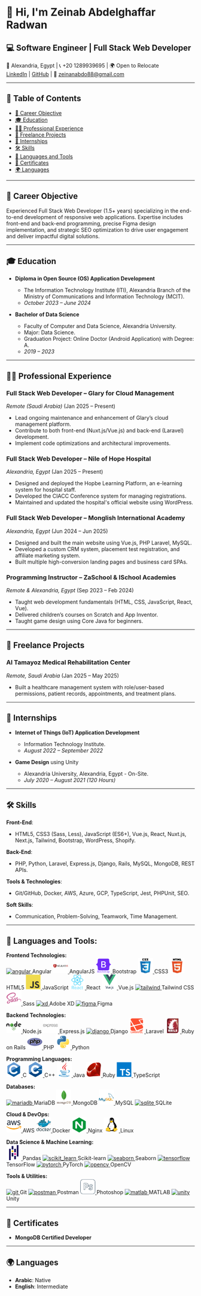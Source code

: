 # 👋 Hi, I'm Zeinab Abdelghaffar Radwan

## 💻 Software Engineer | Full Stack Web Developer  
📍 Alexandria, Egypt | 📞 +20 1289939695 | 🌍 Open to Relocate  
[LinkedIn](https://www.linkedin.com/in/zeinab-abdelghaffar/) | [GitHub](https://github.com/ZeinabAbdelghafar) | 📧 [zeinanabdo88@gmail.com](mailto:zeinanabdo88@gmail.com)

---

## 📑 Table of Contents
- [🎯 Career Objective](#-career-objective)
- [🎓 Education](#-education)
- [🧑‍💻 Professional Experience](#-professional-experience)
- [💼 Freelance Projects](#-freelance-projects)
- [💼 Internships](#internships)
- [🛠️ Skills](#-skills)
- [📝 Languages and Tools](#languages-and-tools)
- [📜 Certificates](#certificates)
- [🌍 Languages](#-languages)

---

## 🎯 Career Objective

Experienced Full Stack Web Developer (1.5+ years) specializing in the end-to-end development of responsive web applications. Expertise includes front-end and back-end programming, precise Figma design implementation, and strategic SEO optimization to drive user engagement and deliver impactful digital solutions.

---

## 🎓 Education

- **Diploma in Open Source (OS) Application Development**
  - The Information Technology Institute (ITI), Alexandria Branch of the Ministry of Communications and Information Technology (MCIT).
  - *October 2023 – June 2024*

- **Bachelor of Data Science**
  - Faculty of Computer and Data Science, Alexandria University.
  - Major: Data Science.
  - Graduation Project: Online Doctor (Android Application) with Degree: A.
  - *2019 – 2023*

---

## 🧑‍💻 Professional Experience

### **Full Stack Web Developer** – Glary for Cloud Management  
*Remote (Saudi Arabia)* (Jan 2025 – Present)  
- Lead ongoing maintenance and enhancement of Glary’s cloud management platform.  
- Contribute to both front-end (Nuxt.js/Vue.js) and back-end (Laravel) development.  
- Implement code optimizations and architectural improvements.

### **Full Stack Web Developer** – Nile of Hope Hospital  
*Alexandria, Egypt* (Jan 2025 – Present)  
- Designed and deployed the Hopbe Learning Platform, an e-learning system for hospital staff.  
- Developed the CIACC Conference system for managing registrations.  
- Maintained and updated the hospital's official website using WordPress.

### **Full Stack Web Developer** – Monglish International Academy  
*Alexandria, Egypt* (Jun 2024 – Jun 2025)  
- Designed and built the main website using Vue.js, PHP Laravel, MySQL.  
- Developed a custom CRM system, placement test registration, and affiliate marketing system.  
- Built multiple high-conversion landing pages and business card SPAs.

### **Programming Instructor** – ZaSchool & ISchool Academies  
*Remote & Alexandria, Egypt* (Sep 2023 – Feb 2024)  
- Taught web development fundamentals (HTML, CSS, JavaScript, React, Vue).  
- Delivered children’s courses on Scratch and App Inventor.  
- Taught game design using Core Java for beginners.

---

## 💼 Freelance Projects

### **Al Tamayoz Medical Rehabilitation Center**  
*Remote, Saudi Arabia* (Jan 2025 – May 2025)  
- Built a healthcare management system with role/user-based permissions, patient records, appointments, and treatment plans.

---

## 💼 Internships

- **Internet of Things (IoT) Application Development**
  - Information Technology Institute.
  - *August 2022 – September 2022*
  
- **Game Design** using Unity
  - Alexandria University, Alexandria, Egypt - On-Site.
  - *July 2020 – August 2021 (120 Hours)*

---

## 🛠️ Skills

**Front-End**:  
- HTML5, CSS3 (Sass, Less), JavaScript (ES6+), Vue.js, React, Nuxt.js, Next.js, Tailwind, Bootstrap, WordPress, Shopify.

**Back-End**:  
- PHP, Python, Laravel, Express.js, Django, Rails, MySQL, MongoDB, REST APIs.

**Tools & Technologies**:  
- Git/GitHub, Docker, AWS, Azure, GCP, TypeScript, Jest, PHPUnit, SEO.

**Soft Skills**:  
- Communication, Problem-Solving, Teamwork, Time Management.

---

## 📝 Languages and Tools:

<p align="left">
  <!-- Frontend Technologies -->
  <strong>Frontend Technologies:</strong><br/>
  <a href="https://angular.io" target="_blank" rel="noreferrer">
    <img src="https://angular.io/assets/images/logos/angular/angular.svg" alt="angular" width="40" height="40"/>
  </a> Angular
  <a href="https://angular.io" target="_blank" rel="noreferrer">
    <img src="https://raw.githubusercontent.com/devicons/devicon/master/icons/angularjs/angularjs-original-wordmark.svg" alt="angularjs" width="40" height="40"/>
  </a> AngularJS
  <a href="https://getbootstrap.com" target="_blank" rel="noreferrer">
    <img src="https://raw.githubusercontent.com/devicons/devicon/master/icons/bootstrap/bootstrap-plain-wordmark.svg" alt="bootstrap" width="40" height="40"/>
  </a> Bootstrap
  <a href="https://www.w3schools.com/css/" target="_blank" rel="noreferrer">
    <img src="https://raw.githubusercontent.com/devicons/devicon/master/icons/css3/css3-original-wordmark.svg" alt="css3" width="40" height="40"/>
  </a> CSS3
  <a href="https://www.w3.org/html/" target="_blank" rel="noreferrer">
    <img src="https://raw.githubusercontent.com/devicons/devicon/master/icons/html5/html5-original-wordmark.svg" alt="html5" width="40" height="40"/>
  </a> HTML5
  <a href="https://developer.mozilla.org/en-US/docs/Web/JavaScript" target="_blank" rel="noreferrer">
    <img src="https://raw.githubusercontent.com/devicons/devicon/master/icons/javascript/javascript-original.svg" alt="javascript" width="40" height="40"/>
  </a> JavaScript
  <a href="https://reactjs.org/" target="_blank" rel="noreferrer">
    <img src="https://raw.githubusercontent.com/devicons/devicon/master/icons/react/react-original-wordmark.svg" alt="react" width="40" height="40"/>
  </a> React
  <a href="https://vuejs.org/" target="_blank" rel="noreferrer">
    <img src="https://raw.githubusercontent.com/devicons/devicon/master/icons/vuejs/vuejs-original-wordmark.svg" alt="vuejs" width="40" height="40"/>
  </a> Vue.js
  <a href="https://tailwindcss.com/" target="_blank" rel="noreferrer">
    <img src="https://www.vectorlogo.zone/logos/tailwindcss/tailwindcss-icon.svg" alt="tailwind" width="40" height="40"/>
  </a> Tailwind CSS
  <a href="https://sass-lang.com" target="_blank" rel="noreferrer">
    <img src="https://raw.githubusercontent.com/devicons/devicon/master/icons/sass/sass-original.svg" alt="sass" width="40" height="40"/>
  </a> Sass
  <a href="https://www.adobe.com/products/xd.html" target="_blank" rel="noreferrer">
    <img src="https://cdn.worldvectorlogo.com/logos/adobe-xd.svg" alt="xd" width="40" height="40"/>
  </a> Adobe XD
  <a href="https://www.figma.com/" target="_blank" rel="noreferrer">
    <img src="https://www.vectorlogo.zone/logos/figma/figma-icon.svg" alt="figma" width="40" height="40"/>
  </a> Figma
  
  <!-- Backend Technologies -->
  <strong>Backend Technologies:</strong><br/>
  <a href="https://nodejs.org" target="_blank" rel="noreferrer">
    <img src="https://raw.githubusercontent.com/devicons/devicon/master/icons/nodejs/nodejs-original-wordmark.svg" alt="nodejs" width="40" height="40"/>
  </a> Node.js
  <a href="https://expressjs.com" target="_blank" rel="noreferrer">
    <img src="https://raw.githubusercontent.com/devicons/devicon/master/icons/express/express-original-wordmark.svg" alt="express" width="40" height="40"/>
  </a> Express.js
  <a href="https://www.djangoproject.com/" target="_blank" rel="noreferrer">
    <img src="https://cdn.worldvectorlogo.com/logos/django.svg" alt="django" width="40" height="40"/>
  </a> Django
  <a href="https://laravel.com/" target="_blank" rel="noreferrer">
    <img src="https://raw.githubusercontent.com/devicons/devicon/master/icons/laravel/laravel-plain-wordmark.svg" alt="laravel" width="40" height="40"/>
  </a> Laravel
  <a href="https://rubyonrails.org" target="_blank" rel="noreferrer">
    <img src="https://raw.githubusercontent.com/devicons/devicon/master/icons/rails/rails-original-wordmark.svg" alt="rails" width="40" height="40"/>
  </a> Ruby on Rails
  <a href="https://www.php.net" target="_blank" rel="noreferrer">
    <img src="https://raw.githubusercontent.com/devicons/devicon/master/icons/php/php-original.svg" alt="php" width="40" height="40"/>
  </a> PHP
  <a href="https://www.python.org" target="_blank" rel="noreferrer">
    <img src="https://raw.githubusercontent.com/devicons/devicon/master/icons/python/python-original.svg" alt="python" width="40" height="40"/>
  </a> Python
  
  <!-- Programming Languages -->
  <strong>Programming Languages:</strong><br/>
  <a href="https://www.cprogramming.com/" target="_blank" rel="noreferrer">
    <img src="https://raw.githubusercontent.com/devicons/devicon/master/icons/c/c-original.svg" alt="c" width="40" height="40"/>
  </a> C
  <a href="https://www.w3schools.com/cpp/" target="_blank" rel="noreferrer">
    <img src="https://raw.githubusercontent.com/devicons/devicon/master/icons/cplusplus/cplusplus-original.svg" alt="cplusplus" width="40" height="40"/>
  </a> C++
  <a href="https://www.java.com" target="_blank" rel="noreferrer">
    <img src="https://raw.githubusercontent.com/devicons/devicon/master/icons/java/java-original.svg" alt="java" width="40" height="40"/>
  </a> Java
  <a href="https://www.ruby-lang.org/en/" target="_blank" rel="noreferrer">
    <img src="https://raw.githubusercontent.com/devicons/devicon/master/icons/ruby/ruby-original.svg" alt="ruby" width="40" height="40"/>
  </a> Ruby
  <a href="https://www.typescriptlang.org/" target="_blank" rel="noreferrer">
    <img src="https://raw.githubusercontent.com/devicons/devicon/master/icons/typescript/typescript-original.svg" alt="typescript" width="40" height="40"/>
  </a> TypeScript
  
  <!-- Databases -->
  <strong>Databases:</strong><br/>
  <a href="https://mariadb.org/" target="_blank" rel="noreferrer">
    <img src="https://www.vectorlogo.zone/logos/mariadb/mariadb-icon.svg" alt="mariadb" width="40" height="40"/>
  </a> MariaDB
  <a href="https://www.mongodb.com/" target="_blank" rel="noreferrer">
    <img src="https://raw.githubusercontent.com/devicons/devicon/master/icons/mongodb/mongodb-original-wordmark.svg" alt="mongodb" width="40" height="40"/>
  </a> MongoDB
  <a href="https://www.mysql.com/" target="_blank" rel="noreferrer">
    <img src="https://raw.githubusercontent.com/devicons/devicon/master/icons/mysql/mysql-original-wordmark.svg" alt="mysql" width="40" height="40"/>
  </a> MySQL
  <a href="https://www.sqlite.org/" target="_blank" rel="noreferrer">
    <img src="https://www.vectorlogo.zone/logos/sqlite/sqlite-icon.svg" alt="sqlite" width="40" height="40"/>
  </a> SQLite
  
  <!-- Cloud & DevOps -->
  <strong>Cloud & DevOps:</strong><br/>
  <a href="https://aws.amazon.com" target="_blank" rel="noreferrer">
    <img src="https://raw.githubusercontent.com/devicons/devicon/master/icons/amazonwebservices/amazonwebservices-original-wordmark.svg" alt="aws" width="40" height="40"/>
  </a> AWS
  <a href="https://www.docker.com/" target="_blank" rel="noreferrer">
    <img src="https://raw.githubusercontent.com/devicons/devicon/master/icons/docker/docker-original-wordmark.svg" alt="docker" width="40" height="40"/>
  </a> Docker
  <a href="https://www.nginx.com" target="_blank" rel="noreferrer">
    <img src="https://raw.githubusercontent.com/devicons/devicon/master/icons/nginx/nginx-original.svg" alt="nginx" width="40" height="40"/>
  </a> Nginx
  <a href="https://www.linux.org/" target="_blank" rel="noreferrer">
    <img src="https://raw.githubusercontent.com/devicons/devicon/master/icons/linux/linux-original.svg" alt="linux" width="40" height="40"/>
  </a> Linux
  
  <!-- Data Science & Machine Learning -->
  <strong>Data Science & Machine Learning:</strong><br/>
  <a href="https://pandas.pydata.org/" target="_blank" rel="noreferrer">
    <img src="https://raw.githubusercontent.com/devicons/devicon/2ae2a900d2f041da66e950e4d48052658d850630/icons/pandas/pandas-original.svg" alt="pandas" width="40" height="40"/>
  </a> Pandas
  <a href="https://scikit-learn.org/" target="_blank" rel="noreferrer">
    <img src="https://upload.wikimedia.org/wikipedia/commons/0/05/Scikit_learn_logo_small.svg" alt="scikit_learn" width="40" height="40"/>
  </a> Scikit-learn
  <a href="https://seaborn.pydata.org/" target="_blank" rel="noreferrer">
    <img src="https://seaborn.pydata.org/_images/logo-mark-lightbg.svg" alt="seaborn" width="40" height="40"/>
  </a> Seaborn
  <a href="https://www.tensorflow.org" target="_blank" rel="noreferrer">
    <img src="https://www.vectorlogo.zone/logos/tensorflow/tensorflow-icon.svg" alt="tensorflow" width="40" height="40"/>
  </a> TensorFlow
  <a href="https://pytorch.org/" target="_blank" rel="noreferrer">
    <img src="https://www.vectorlogo.zone/logos/pytorch/pytorch-icon.svg" alt="pytorch" width="40" height="40"/>
  </a> PyTorch
  <a href="https://opencv.org/" target="_blank" rel="noreferrer">
    <img src="https://www.vectorlogo.zone/logos/opencv/opencv-icon.svg" alt="opencv" width="40" height="40"/>
  </a> OpenCV
  
  <!-- Tools & Utilities -->
  <strong>Tools & Utilities:</strong><br/>
  <a href="https://git-scm.com/" target="_blank" rel="noreferrer">
    <img src="https://www.vectorlogo.zone/logos/git-scm/git-scm-icon.svg" alt="git" width="40" height="40"/>
  </a> Git
  <a href="https://postman.com" target="_blank" rel="noreferrer">
    <img src="https://www.vectorlogo.zone/logos/getpostman/getpostman-icon.svg" alt="postman" width="40" height="40"/>
  </a> Postman
  <a href="https://www.photoshop.com/en" target="_blank" rel="noreferrer">
    <img src="https://raw.githubusercontent.com/devicons/devicon/master/icons/photoshop/photoshop-line.svg" alt="photoshop" width="40" height="40"/>
  </a> Photoshop
  <a href="https://www.mathworks.com/" target="_blank" rel="noreferrer">
    <img src="https://upload.wikimedia.org/wikipedia/commons/2/21/Matlab_Logo.png" alt="matlab" width="40" height="40"/>
  </a> MATLAB
  <a href="https://unity.com/" target="_blank" rel="noreferrer">
    <img src="https://www.vectorlogo.zone/logos/unity3d/unity3d-icon.svg" alt="unity" width="40" height="40"/>
  </a> Unity
</p>

---

## 📜 Certificates

- **MongoDB Certified Developer**

---

## 🌍 Languages

- **Arabic**: Native  
- **English**: Intermediate
